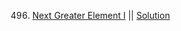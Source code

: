 496. [Next Greater Element I](https://github.com/jmhong20/leetcode/blob/main/EASY/Problems/findNextGreater.md) || [Solution](https://github.com/jmhong20/leetcode/blob/main/EASY/Solutions/findNextGreater.py)
